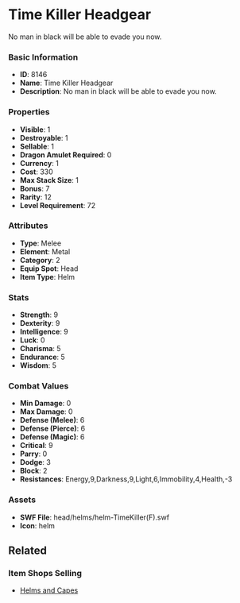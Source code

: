 # Time Killer Headgear

No man in black will be able to evade you now.

### Basic Information

- **ID**: 8146
- **Name**: Time Killer Headgear
- **Description**: No man in black will be able to evade you now.

### Properties

- **Visible**: 1
- **Destroyable**: 1
- **Sellable**: 1
- **Dragon Amulet Required**: 0
- **Currency**: 1
- **Cost**: 330
- **Max Stack Size**: 1
- **Bonus**: 7
- **Rarity**: 12
- **Level Requirement**: 72

### Attributes

- **Type**: Melee
- **Element**: Metal
- **Category**: 2
- **Equip Spot**: Head
- **Item Type**: Helm

### Stats

- **Strength**: 9
- **Dexterity**: 9
- **Intelligence**: 9
- **Luck**: 0
- **Charisma**: 5
- **Endurance**: 5
- **Wisdom**: 5

### Combat Values

- **Min Damage**: 0
- **Max Damage**: 0
- **Defense (Melee)**: 6
- **Defense (Pierce)**: 6
- **Defense (Magic)**: 6
- **Critical**: 9
- **Parry**: 0
- **Dodge**: 3
- **Block**: 2
- **Resistances**: Energy,9,Darkness,9,Light,6,Immobility,4,Health,-3

### Assets

- **SWF File**: head/helms/helm-TimeKiller(F).swf
- **Icon**: helm

## Related

### Item Shops Selling

- [Helms and Capes](../item-shops/43-helms-and-capes.md)

